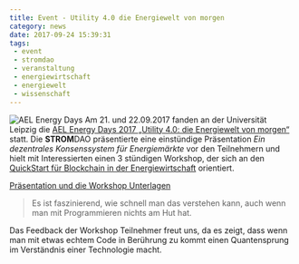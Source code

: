 ```yaml
---
title: Event - Utility 4.0 die Energiewelt von morgen
category: news
date: 2017-09-24 15:39:31
tags:
 - event
 - stromdao
 - veranstaltung
 - energiewirtschaft
 - energiewelt
 - wissenschaft
---
```

![AEL Energy  Days](/assets/ael_event.png "Wie verändert die Blockchain die Datenverarbeitung?")
Am 21. und 22.09.2017 fanden an der Universität Leipzig die [AEL Energy Days 2017 „Utility 4.0: die Energiewelt von morgen“](http://www.energieverein-leipzig.de/ael-energy-days/) statt. Die **STROM**DAO präsentierte eine einstündige Präsentation *Ein dezentrales Konsenssystem für Energiemärkte* vor den Teilnehmern und hielt mit Interessierten einen 3 stündigen Workshop, der sich an den [QuickStart für Blockchain in der Energiewirtschaft](/quickstart/) orientiert.

[Präsentation und die Workshop Unterlagen](http://docs.stromdao.de/presentations/20170922/)


> Es ist faszinierend, wie schnell man das verstehen kann, auch wenn man mit Programmieren nichts am Hut hat.

Das Feedback der Workshop Teilnehmer freut uns, da es zeigt, dass wenn man mit etwas echtem Code in Berührung zu kommt einen Quantensprung im Verständnis einer Technologie macht.

